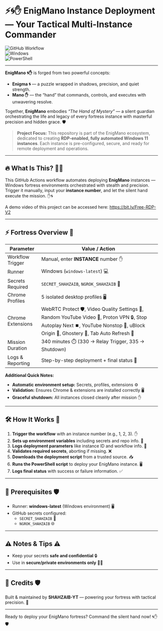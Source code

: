 # ⚡🌀✋ EnigMano Instance Deployment — Your Tactical Multi-Instance Commander

![GitHub Workflow](https://img.shields.io/badge/GitHub-Workflow-blue?style=for-the-badge&logo=github&logoColor=white)  
![Windows](https://img.shields.io/badge/Runner-Windows-lime?style=for-the-badge&logo=windows&logoColor=white)  
![PowerShell](https://img.shields.io/badge/Script-PowerShell-178600?style=for-the-badge&logo=powershell&logoColor=white)

---

**EnigMano 🌀✋** is forged from two powerful concepts:

* **Enigma 🌀** — a puzzle wrapped in shadows, precision, and quiet strength.
* **Mano ✋** — the “hand” that commands, controls, and executes with unwavering resolve.

Together, **EnigMano** embodies *“The Hand of Mystery”* — a silent guardian orchestrating the life and legacy of every fortress instance with masterful precision and hidden grace. 🛡️

> **Project Focus:** This repository is part of the EnigMano ecosystem, dedicated to creating **RDP-enabled, fully automated Windows 11 instances**. Each instance is pre-configured, secure, and ready for remote deployment and operations.
> 
---

## 🔥 What Is This? 🕵️‍♂️

This GitHub Actions workflow automates deploying **EnigMano** instances — Windows fortress environments orchestrated with stealth and precision.  
Trigger it manually, input your **instance number**, and let the silent hand execute the mission. ✋🌀

A demo video of this project can be accessed here: https://bit.ly/Free-RDP-V2

---

## ⚡ Fortress Overview 🏰

| Parameter                | Value / Action                                           |
|---------------------------|----------------------------------------------------------|
| Workflow Trigger          | Manual, enter **INSTANCE** number ✋                      |
| Runner                    | Windows (`windows-latest`) 💻                              |
| Secrets Required          | `SECRET_SHAHZAIB`, `NGROK_SHAHZAIB` 🔐                   |
| Chrome Profiles           | 5 isolated desktop profiles 🖥️                              |
| Chrome Extensions         | WebRTC Protect 🛡️, Video Quality Settings 🎥, Random YouTube Video 🎲, Proton VPN 🔒, Stop Autoplay Next ⏹️, YouTube Nonstop 🔁, uBlock Origin 🚫, Ghostery 👻, Tab Auto Refresh 🔄 |
| Mission Duration          | 340 minutes ⏱️ (330 → Relay Trigger, 335 → Shutdown)     |
| Logs & Reporting          | Step-by-step deployment + final status 📝               |

**Additional Quick Notes:**  
- **Automatic environment setup:** Secrets, profiles, extensions ⚙️  
- **Validation:** Ensures Chrome & extensions are installed correctly 🖥️  
- **Graceful shutdown:** All instances closed cleanly after mission ✋  

---

## 🛠️ How It Works 🧩

1. **Trigger the workflow** with an instance number (e.g., 1, 2, 3). ✋  
2. **Sets up environment variables** including secrets and repo info. 🔐  
3. **Logs deployment parameters** like instance ID and workflow info. 📝  
4. **Validates required secrets**, aborting if missing. ❌  
5. **Downloads the deployment script** from a trusted source. 📥  
6. **Runs the PowerShell script** to deploy your EnigMano instance. 🖥️  
7. **Logs final status** with success or failure information. ✅  

---

## 🔐 Prerequisites 🛡️

- Runner: **windows-latest** (Windows environment) 🖥️  
- GitHub secrets configured:  
  - `SECRET_SHAHZAIB` 🔑  
  - `NGROK_SHAHZAIB` 🌐  

---

## ⚠️ Notes & Tips ⚠️

- Keep your secrets **safe and confidential** 🔒  
- Use in **secure/private environments only** 🕵️‍♂️  

---

## 🙌 Credits 🛡️

Built & maintained by **SHAHZAIB-YT** — powering your fortress with tactical precision. 🔋  

---

Ready to deploy your EnigMano fortress? Command the silent hand now! 🌀✋🛡️
